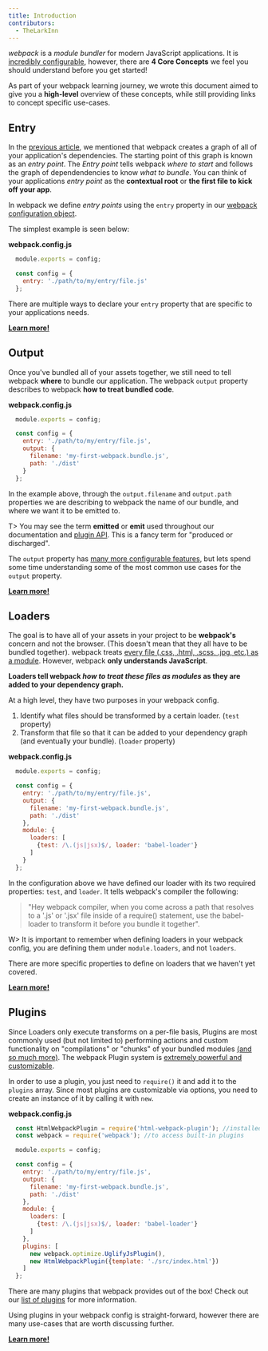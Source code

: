 ```yaml
---
title: Introduction
contributors:
  - TheLarkInn
---
```


*webpack* is a _module bundler_ for modern JavaScript applications. It is [incredibly configurable](./api/configuration), however, there are **4 Core Concepts** we feel you should understand before you get started!

As part of your webpack learning journey, we wrote this document aimed to give you a **high-level** overview of these concepts, while still providing links to concept specific use-cases.

## Entry

In the [previous article](./index), we mentioned that webpack creates a graph of all of your application's dependencies. The starting point of this graph is known as an _entry point_. The _Entry point_ tells webpack _where to start_ and follows the graph of dependendencies to know _what to bundle_. You can think of your applications _entry point_ as the **contextual root** or **the first file to kick off your app**.

In webpack we define _entry points_ using the `entry` property in our [webpack configuration object](./configuration).

The simplest example is seen below:

**webpack.config.js**

```javascript
  module.exports = config;

  const config = {
    entry: './path/to/my/entry/file.js'
  };

```

There are multiple ways to declare your `entry` property that are specific to your applications needs.

[**Learn more!**](./entry-points)

## Output

Once you've bundled all of your assets together, we still need to tell webpack **where** to bundle our application. The webpack `output` property describes to webpack **how to treat bundled code**.

**webpack.config.js**

```javascript
  module.exports = config;

  const config = {
    entry: './path/to/my/entry/file.js',
    output: {
      filename: 'my-first-webpack.bundle.js',
      path: './dist'
    }
  };
```

In the example above, through the `output.filename` and `output.path` properties we are describing to webpack the name of our bundle, and where we want it to be emitted to.

T> You may see the term **emitted** or **emit** used throughout our documentation and [plugin API](../api/plugins). This is a fancy term for "produced or discharged".

The `output` property has [many more configurable features](../api/configuration), but lets spend some time understanding some of the most common use cases for the `output` property.

[**Learn more!**](./output)


## Loaders

The goal is to have all of your assets in your project to be **webpack's** concern and not the browser. (This doesn't mean that they all have to be bundled together). webpack treats [every file (.css, .html, .scss, .jpg, etc.) as a module](./modules). However, webpack **only understands JavaScript**.

**Loaders tell webpack _how to treat these files as modules_ as they are added to your dependency graph.**

At a high level, they have two purposes in your webpack config.

1. Identify what files should be transformed by a certain loader. (`test` property)
2. Transform that file so that it can be added to your dependency graph (and eventually your bundle). (`loader` property)

**webpack.config.js**

```javascript
  module.exports = config;

  const config = {
    entry: './path/to/my/entry/file.js',
    output: {
      filename: 'my-first-webpack.bundle.js',
      path: './dist'
    },
    module: {
      loaders: [
        {test: /\.(js|jsx)$/, loader: 'babel-loader'}
      ]
    }
  };
```

In the configuration above we have defined our loader with its two required properties: `test`, and `loader`. It tells webpack's compiler the following:

> "Hey webpack compiler, when you come across a path that resolves to a '.js' or '.jsx' file inside of a require() statement, use the babel-loader to transform it before you bundle it together".

W> It is important to remember when defining loaders in your webpack config, you are defining them under `module.loaders`, and not `loaders`.

There are more specific properties to define on loaders that we haven't yet covered.

[**Learn more!**]('./loaders')

## Plugins

Since Loaders only execute transforms on a per-file basis, Plugins are most commonly used (but not limited to) performing actions and custom functionality on "compilations" or "chunks" of your bundled modules [(and so much more)](./plugins). The webpack Plugin system is [extremely powerful and customizable](../api/plugins).

In order to use a plugin, you just need to `require()` it and add it to the `plugins` array. Since most plugins are customizable via options, you need to create an instance of it by calling it with `new`.

**webpack.config.js**

```javascript
  const HtmlWebpackPlugin = require('html-webpack-plugin'); //installed via npm
  const webpack = require('webpack'); //to access built-in plugins

  module.exports = config;

  const config = {
    entry: './path/to/my/entry/file.js',
    output: {
      filename: 'my-first-webpack.bundle.js',
      path: './dist'
    },
    module: {
      loaders: [
        {test: /\.(js|jsx)$/, loader: 'babel-loader'}
      ]
    },
    plugins: [
      new webpack.optimize.UglifyJsPlugin(),
      new HtmlWebpackPlugin({template: './src/index.html'})
    ]
  };
```

There are many plugins that webpack provides out of the box! Check out our [list of plugins](https://webpack.github.io/docs/list-of-plugins.html) for more information.

Using plugins in your webpack config is straight-forward, however there are many use-cases that are worth discussing further.

[**Learn more!**](./plugins)
